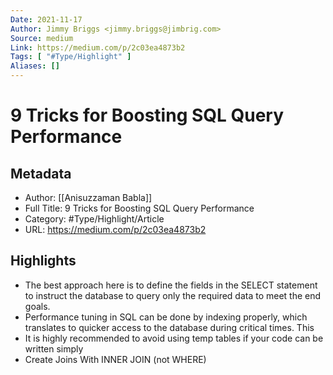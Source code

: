 ```yaml
---
Date: 2021-11-17
Author: Jimmy Briggs <jimmy.briggs@jimbrig.com>
Source: medium
Link: https://medium.com/p/2c03ea4873b2
Tags: [ "#Type/Highlight" ]
Aliases: []
---
```

# 9 Tricks for Boosting SQL Query Performance

## Metadata
- Author: [[Anisuzzaman Babla]]
- Full Title: 9 Tricks for Boosting SQL Query Performance
- Category: #Type/Highlight/Article
- URL: https://medium.com/p/2c03ea4873b2

## Highlights
- The best approach here is to define the fields in the SELECT statement to instruct the database to query only the required data to meet the end goals.
- Performance tuning in SQL can be done by indexing properly, which translates to quicker access to the database during critical times. This
- It is highly recommended to avoid using temp tables if your code can be written simply
- Create Joins With INNER JOIN (not WHERE)
